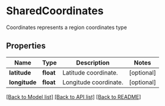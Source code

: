 # SharedCoordinates

Coordinates represents a region coordinates type

## Properties
Name | Type | Description | Notes
------------ | ------------- | ------------- | -------------
**latitude** | **float** | Latitude coordinate.  | [optional] 
**longitude** | **float** | Longitude coordinate.  | [optional] 

[[Back to Model list]](../README.md#documentation-for-models) [[Back to API list]](../README.md#documentation-for-api-endpoints) [[Back to README]](../README.md)


